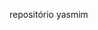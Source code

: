 repositório yasmim

<!--
**Yasmimwilhelm/Yasmimwilhelm** is a ✨ _special_ ✨ repository because its `README.md` (this file) appears on your GitHub profile.
- 🌱 I’m currently learning: a usar o Github.
- 📫 How to reach me: atráves de e-mail.
- 😄 Pronouns: ela/dela.

